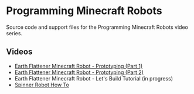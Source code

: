 # Programming Minecraft Robots

Source code and support files for the
Programming Minecraft Robots video
series.

## Videos

- [Earth Flattener Minecraft Robot - Prototyping (Part 1)](https://youtu.be/XSe5WSuNjRQ)
- [Earth Flattener Minecraft Robot - Prototyping (Part 2)](https://youtu.be/3fT4C_kb-LA)
- Earth Flattener Minecraft Robot - Let's Build Tutorial (in progress)
- [Spinner Robot How To](https://youtu.be/qcXa-cvOGKc)

